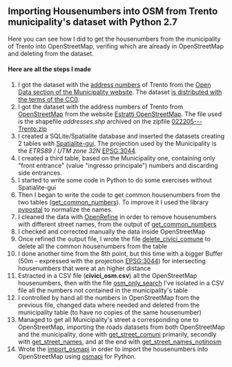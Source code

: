 ## Importing Housenumbers into OSM from Trento municipality's dataset with Python 2.7

Here you can see how I did to get the housenumbers from the municipality of Trento into OpenStreetMap, verifing which are already in OpenStreetMap and deleting from the dataset.

#### Here are all the steps I made

1. I got the dataset with the [address numbers](http://www.comune.trento.it/Aree-tematiche/Cartografia/Download/Numeri-civici-Open-Data) of Trento from the [Open Data section of the Municipality website](http://www.comune.trento.it/Aree-tematiche/Cartografia/Download). The dataset [is distributed with the terms of the CC0](http://www.comune.trento.it/Classificazioni/Tipi-di-licenze/CC-Zero).
1. I got the dataset with the address numbers of Trento from [OpenStreetMap](https://www.openstreetmap.org/) from the website [Estratti OpenStreetMap](http://estratti.openstreetmap.it). The file used is the shapefile *addresses.shp* archived on the zipfile [022205---Trento.zip](http://osm-estratti.wmflabs.org/estratti/comuni/shape/022205---Trento.zip)
1. I created a SQLite/Spatialite database and inserted the datasets creating 2 tables with [Spatialite-gui](https://www.gaia-gis.it/fossil/spatialite_gui/index). The projection used by the Municipality is the *ETRS89 / UTM zone 32N* [EPSG:3044](https://epsg.io/3044).
1. I created a third table, based on the Municipality one, containing only "front entrance" (value "ingresso principale") numbers and discarding side entrances.
1. I started to write some code in Python to do some exercises without Spatialite-gui
1. Then I began to write the code to get common housenumbers from the two tables ([get_common_numbers](https://github.com/danielezotta/civici_to_OSM/blob/master/get_common_numbers.py)). To improve it I used the library [pypostal](https://github.com/openvenues/pypostal) to normalize the names.
1. I cleaned the data with [OpenRefine](http://openrefine.org/) in order to remove housenumbers with different street names, from the output of [get_common_numbers](https://github.com/danielezotta/civici_to_OSM/blob/master/get_common_numbers.py)
1. I checked and corrected manually the data inside OpenStreetMap
1. Once refined the output file, I wrote the file [delete_civici_comune](https://github.com/danielezotta/civici_to_OSM/blob/master/delete_civici_comune.py) to delete all the common housenumbers from the table
1. I done another time from the 8th point, but this time with a bigger Buffer (50m - expressed with the projection [EPSG:3044](https://epsg.io/3044)) for intersecting housenumbers that were at an higher distance
1. Estracted in a CSV file (**civici_osm.csv**) all the OpenStreetMap housenumbers, then with the file [osm_only_search](https://github.com/danielezotta/civici_to_OSM/blob/master/osm_only_search.py) I've isolated in a CSV file all the numbers not contained in the municipality's table
1. I controlled by hand all the numbers in OpenStreetMap from the previous file, changed data where needed and deleted from the municipality table (to have no copies of the same housenumber)
1. Managed to get all Municipality's street a corresponding one to OpenStreetMap, importing the roads datasets from both OpenStreetMap and the municipality, done with [get_street_comuni](https://github.com/danielezotta/civici_to_OSM/blob/master/get_street_names_comuni.py) primarily, secondly with [get_street_names](../blob/master/get_street_names.py), and at the end with [get_street_names_notinosm](https://github.com/danielezotta/civici_to_OSM/blob/master/get_street_names_notinosm.py)
1. Wrote the [import_osmapi](https://github.com/danielezotta/civici_to_OSM/blob/master/import_osmapi.py) in order to import the housenumbers into OpenStreetMap using [osmapi](https://github.com/metaodi/osmapi) for Python.
